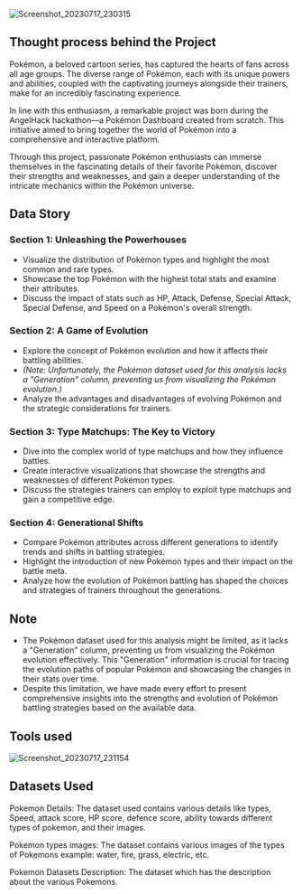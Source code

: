 ![Screenshot_20230717_230315](https://github.com/algorand-hackers/chain-hopper/assets/58889001/7f95fbba-90e6-4c45-8cde-2d5272566d48)


## Thought process behind the Project
Pokémon, a beloved cartoon series, has captured the hearts of fans across all age groups. The diverse range of Pokémon, each with its unique powers and abilities, coupled with the captivating journeys alongside their trainers, make for an incredibly fascinating experience.

In line with this enthusiasm, a remarkable project was born during the AngelHack hackathon—a Pokémon Dashboard created from scratch. This initiative aimed to bring together the world of Pokémon into a comprehensive and interactive platform.

Through this project, passionate Pokémon enthusiasts can immerse themselves in the fascinating details of their favorite Pokémon, discover their strengths and weaknesses, and gain a deeper understanding of the intricate mechanics within the Pokémon universe.


## Data Story

### Section 1: Unleashing the Powerhouses
- Visualize the distribution of Pokémon types and highlight the most common and rare types.
- Showcase the top Pokémon with the highest total stats and examine their attributes.
- Discuss the impact of stats such as HP, Attack, Defense, Special Attack, Special Defense, and Speed on a Pokémon's overall strength.

### Section 2: A Game of Evolution
- Explore the concept of Pokémon evolution and how it affects their battling abilities.
- *(Note: Unfortunately, the Pokémon dataset used for this analysis lacks a "Generation" column, preventing us from visualizing the Pokémon evolution.)*
- Analyze the advantages and disadvantages of evolving Pokémon and the strategic considerations for trainers.

### Section 3: Type Matchups: The Key to Victory
- Dive into the complex world of type matchups and how they influence battles.
- Create interactive visualizations that showcase the strengths and weaknesses of different Pokémon types.
- Discuss the strategies trainers can employ to exploit type matchups and gain a competitive edge.

### Section 4: Generational Shifts
- Compare Pokémon attributes across different generations to identify trends and shifts in battling strategies.
- Highlight the introduction of new Pokémon types and their impact on the battle meta.
- Analyze how the evolution of Pokémon battling has shaped the choices and strategies of trainers throughout the generations.

## Note
- The Pokémon dataset used for this analysis might be limited, as it lacks a "Generation" column, preventing us from visualizing the Pokémon evolution effectively. This "Generation" information is crucial for tracing the evolution paths of popular Pokémon and showcasing the changes in their stats over time.
- Despite this limitation, we have made every effort to present comprehensive insights into the strengths and evolution of Pokémon battling strategies based on the available data.

## Tools used
   ![Screenshot_20230717_231154](https://github.com/algorand-hackers/chain-hopper/assets/58889001/a8f8c6ed-d2c8-421b-bb7a-e1cb571d6afc)


## Datasets Used

Pokemon Details: The  dataset used contains various details like types, Speed, attack score, HP score, defence score, ability towards different types of pokemon, and their images.

Pokemon types images: The dataset contains various images of the types of Pokemons example: water, fire, grass, electric, etc.

Pokemon Datasets Description: The dataset which has the description about the various Pokemons.




